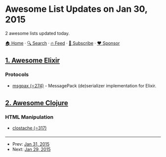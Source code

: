 # Awesome List Updates on Jan 30, 2015

2 awesome lists updated today.

[🏠 Home](/README.md) · [🔍 Search](https://www.trackawesomelist.com/search/) · [🔥 Feed](https://www.trackawesomelist.com/rss.xml) · [📮 Subscribe](https://trackawesomelist.us17.list-manage.com/subscribe?u=d2f0117aa829c83a63ec63c2f&id=36a103854c) · [❤️  Sponsor](https://github.com/sponsors/theowenyoung)



## [1. Awesome Elixir](/content/h4cc/awesome-elixir/README.md)

### Protocols

*   [msgpax (⭐274)](https://github.com/lexmag/msgpax) - MessagePack (de)serializer implementation for Elixir.

## [2. Awesome Clojure](/content/razum2um/awesome-clojure/README.md)

### HTML Manipulation

*   [clostache (⭐317)](https://github.com/fhd/clostache)

---

- Prev: [Jan 31, 2015](/content/2015/01/31/README.md)
- Next: [Jan 29, 2015](/content/2015/01/29/README.md)